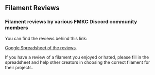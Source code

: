 ## Filament Reviews
### Filament reviews by various FMKC Discord community members

You can find the reviews behind this link:

 [Google Spreadsheet of the reviews](https://docs.google.com/spreadsheets/d/1SO38prOpiKOQrhmxesxcKNFO30ppJTffPkc3RZ1muKw). 

If you have a review of a filament you enjoyed or hated, please fill in the spreadsheet and help other creators in choosing the correct filament for their projects.
